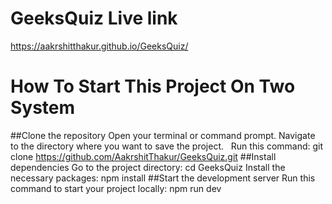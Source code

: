 # GeeksQuiz Live link
https://aakrshitthakur.github.io/GeeksQuiz/
# How To Start This Project On Two System
##Clone the repository
Open your terminal or command prompt.
Navigate to the directory where you want to save the project.   
Run this command: git clone https://github.com/AakrshitThakur/GeeksQuiz.git
##Install dependencies
Go to the project directory: cd GeeksQuiz
Install the necessary packages: npm install
##Start the development server
Run this command to start your project locally: npm run dev